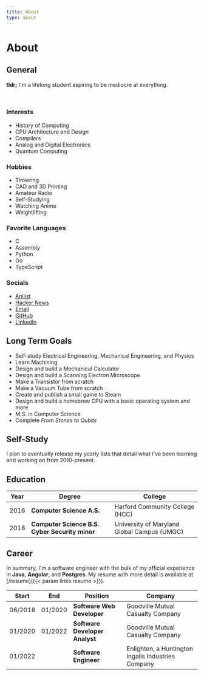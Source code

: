 ```yaml
---
title: About
type: about
---
```


# About


## General

**tldr;** I'm a lifelong student aspiring to be mediocre at everything.

<br>

<div class="about-top-row">
  <div class="about-top-col">
    <h3>Interests</h3>
    <ul>
      <li>History of Computing</li>
      <li>CPU Architecture and Design</li>
      <li>Compilers</li>
      <li>Analog and Digital Electronics</li>
      <li>Quantum Computing</li>
    </ul>
  </div>
  <div class="about-top-col">
    <h3>Hobbies</h3>
    <ul>
      <li>Tinkering</li>
      <li>CAD and 3D Printing</li>
      <li>Amateur Radio</li>
      <li>Self-Studying</li>
      <li>Watching Anime</li>
      <li>Weightlifting</li>
    </ul>
  </div>
</div>

<div class="about-top-row">
  <div class="about-top-col">
    <h3>Favorite Languages</h3>
    <ul>
      <li>C</li>
      <li>Assembly</li>
      <li>Python</li>
      <li>Go</li>
      <li>TypeScript</li>
    </ul>
  </div>
  <div class="about-top-col">
    <h3>Socials</h3>
    <ul>
      <li><a href="https://anilist.co/user/barrettotte/">Anilist</a></li>
      <li><a href="https://news.ycombinator.com/user?id=barrettotte">Hacker News</a></li>
      <li><a href="barrettotte@gmail.com">Email</a></li>
      <li><a href="https://github.com/barrettotte">GitHub</a></li>
      <li><a href="https://www.linkedin.com/in/barrettotte/">LinkedIn</a></li>
    </ul>
  </div>
</div>

## Long Term Goals

- Self-study Electrical Engineering, Mechanical Engineering, and Physics
- Learn Machining
- Design and build a Mechanical Calculator
- Design and build a Scanning Electron Microscope
- Make a Transistor from scratch
- Make a Vacuum Tube from scratch
- Create and publish a small game to Steam
- Design and build a homebrew CPU with a basic operating system and more
- M.S. in Computer Science
- Complete *From Stones to Qubits*

## Self-Study

I plan to eventually release my yearly lists that detail 
what I've been learning and working on from 2010-present.

## Education

| Year | Degree                                         | College |
| ---- | ---------------------------------------------- | ------- |
| 2016 | **Computer Science A.S.**                      | Harford Community College (HCC) |
| 2018 | **Computer Science B.S. Cyber Security minor** | University of Maryland Global Campus (UMGC) |

## Career

In summary, I'm a software engineer with the bulk of my official experience in **Java**, **Angular**, and **Postgres**.
My resume with more detail is available at [/resume]({{< param links.resume >}}).

| Start   | End     | Position                       | Company |
| ------- | ------- | ------------------------------ | ------- |
| 06/2018 | 01/2020 | **Software Web Developer**     | Goodville Mutual Casualty Company |
| 01/2020 | 01/2022 | **Software Developer Analyst** | Goodville Mutual Casualty Company |
| 01/2022 |         | **Software Engineer**          | Enlighten, a Huntington Ingalls Industries Company |
